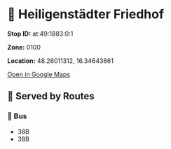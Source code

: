 # 🚉 Heiligenstädter Friedhof


**Stop ID:** at:49:1883:0:1

**Zone:** 0100

**Location:** 48.26011312, 16.34643661

[Open in Google Maps](https://www.google.com/maps?q=48.26011312,16.34643661)

## 🚆 Served by Routes

### 🚌 Bus
- 38B
- 38B